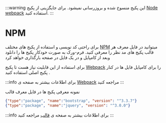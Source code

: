 :::warning
این پکیج منسوخ شده و بروزرسانی نمیشود. برای جایگزینی از پکیج [Node webpack](node_webpack.md) استفاده کنید.
:::

# NPM
برای راحتی کد نویسی و استفاده از پکیج های مختلف [NPM](https://npmjs.org)  میتوانید در فایل معرف هر قالب پکیج های مد نظر را معرفی کنید. فرم-ورک  به صورت خودکار پکیج ها را دانلود وبعد از  کامپایل و در یک فایل در صفحه بارگذاری خواهد کرد

برای استفاده از این قابلیت نیاز هست تا پکیج [Webpack](webpack.md) را برای کامپایل فایل ها در کنار پکیج اصلی استفاده کنید .

:::info
برای اطلاعات بیشتر به صفحه ی [Webpack](webpack.md) مراجعه کنید
:::

نمونه معرفی پکیج ها در فایل معرف قالب
```json
{"type":"package", "name":"bootstrap", "version": "^3.3.7"}
{"type":"package", "name":"jquery", "version": "^3.0.0"}
```

:::info
برای اطلاعات بیشتر به صفحه ی [قالب](frontend.md) مراجعه کنید
:::
